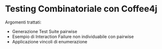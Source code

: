 # Testing Combinatoriale con Coffee4j

Argomenti trattati:
- Generazione Test Suite pairwise
- Esempio di Interaction Failure non individuabile con pairwise
- Applicazione vincoli di enumerazione
